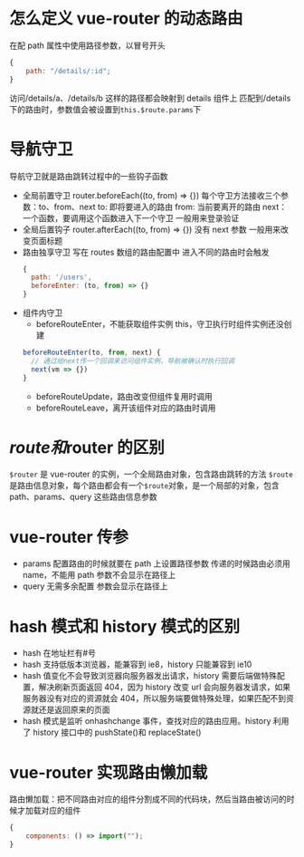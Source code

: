 # 怎么定义 vue-router 的动态路由

在配 path 属性中使用路径参数，以冒号开头

```js
{
	path: "/details/:id";
}
```

访问/details/a、/details/b 这样的路径都会映射到 details 组件上
匹配到/details 下的路由时，参数值会被设置到`this.$route.params`下

# 导航守卫

导航守卫就是路由跳转过程中的一些钩子函数

- 全局前置守卫
  router.beforeEach((to, from) => {})
  每个守卫方法接收三个参数：to、from、next
  to: 即将要进入的路由
  from: 当前要离开的路由
  next：一个函数，要调用这个函数进入下一个守卫
  一般用来登录验证
- 全局后置钩子
  router.afterEach((to, from) => {})
  没有 next 参数
  一般用来改变页面标题
- 路由独享守卫
  写在 routes 数组的路由配置中
  进入不同的路由时会触发
  ```js
  {
    path: '/users',
    beforeEnter: (to, from) => {}
  }
  ```
- 组件内守卫
  - beforeRouteEnter，不能获取组件实例 this，守卫执行时组件实例还没创建
  ```js
  beforeRouteEnter(to, from, next) {
    // 通过给next传一个回调来访问组件实例，导航被确认时执行回调
    next(vm => {})
  }
  ```
  - beforeRouteUpdate，路由改变但组件复用时调用
  - beforeRouteLeave，离开该组件对应的路由时调用

# $route和$router 的区别

`$router` 是 vue-router 的实例，一个全局路由对象，包含路由跳转的方法
`$route` 是路由信息对象，每个路由都会有一个`$route`对象，是一个局部的对象，包含 path、params、query 这些路由信息参数

# vue-router 传参

- params
  配置路由的时候就要在 path 上设置路径参数
  传递的时候路由必须用 name，不能用 path
  参数不会显示在路径上
- query
  无需多余配置
  参数会显示在路径上

# hash 模式和 history 模式的区别

- hash 在地址栏有#号
- hash 支持低版本浏览器，能兼容到 ie8，history 只能兼容到 ie10
- hash 值变化不会导致浏览器向服务器发出请求，history 需要后端做特殊配置，解决刷新页面返回 404，因为 history 改变 url 会向服务器发请求，如果服务器没有对应的资源就会 404，所以服务端要做特殊处理，如果匹配不到资源就还是返回原来的页面
- hash 模式是监听 onhashchange 事件，查找对应的路由应用。history 利用了 history 接口中的 pushState()和 replaceState()

# vue-router 实现路由懒加载

路由懒加载：把不同路由对应的组件分割成不同的代码块，然后当路由被访问的时候才加载对应的组件

```js
{
	components: () => import("");
}
```
